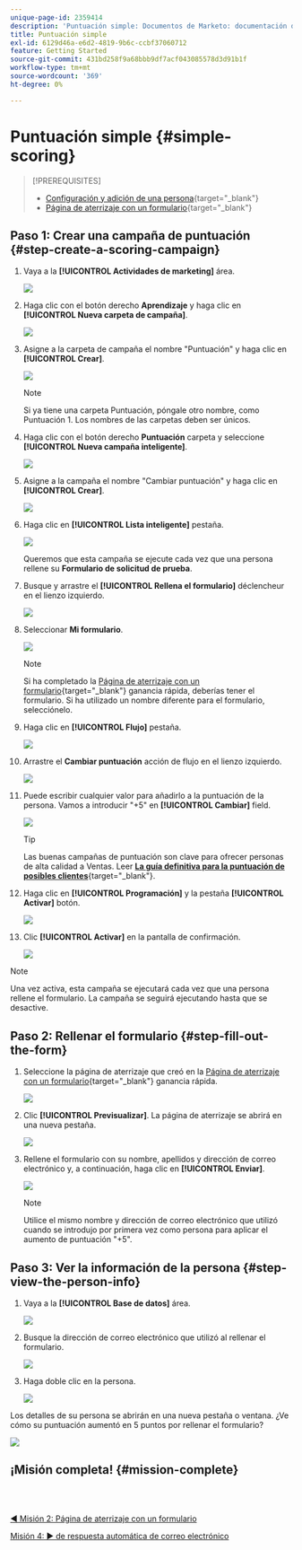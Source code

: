 ```yaml
---
unique-page-id: 2359414
description: 'Puntuación simple: Documentos de Marketo: documentación del producto'
title: Puntuación simple
exl-id: 6129d46a-e6d2-4819-9b6c-ccbf37060712
feature: Getting Started
source-git-commit: 431bd258f9a68bbb9df7acf043085578d3d91b1f
workflow-type: tm+mt
source-wordcount: '369'
ht-degree: 0%

---
```


# Puntuación simple {#simple-scoring}

>[!PREREQUISITES]
>
>* [Configuración y adición de una persona](/help/marketo/getting-started/quick-wins/get-set-up-and-add-a-person.md){target="_blank"}
>* [Página de aterrizaje con un formulario](/help/marketo/getting-started/quick-wins/landing-page-with-a-form.md){target="_blank"}

## Paso 1: Crear una campaña de puntuación {#step-create-a-scoring-campaign}

1. Vaya a la **[!UICONTROL Actividades de marketing]** área.

   ![](assets/simple-scoring-1.png)

1. Haga clic con el botón derecho **Aprendizaje** y haga clic en **[!UICONTROL Nueva carpeta de campaña]**.

   ![](assets/simple-scoring-2.png)

1. Asigne a la carpeta de campaña el nombre &quot;Puntuación&quot; y haga clic en **[!UICONTROL Crear]**.

   ![](assets/simple-scoring-3.png)

   >[!NOTE]
   >
   >Si ya tiene una carpeta Puntuación, póngale otro nombre, como Puntuación 1. Los nombres de las carpetas deben ser únicos.

1. Haga clic con el botón derecho **Puntuación** carpeta y seleccione **[!UICONTROL Nueva campaña inteligente]**.

   ![](assets/simple-scoring-4.png)

1. Asigne a la campaña el nombre &quot;Cambiar puntuación&quot; y haga clic en **[!UICONTROL Crear]**.

   ![](assets/simple-scoring-5.png)

1. Haga clic en **[!UICONTROL Lista inteligente]** pestaña.

   ![](assets/simple-scoring-6.png)

   Queremos que esta campaña se ejecute cada vez que una persona rellene su **Formulario de solicitud de prueba**.

1. Busque y arrastre el **[!UICONTROL Rellena el formulario]** déclencheur en el lienzo izquierdo.

   ![](assets/simple-scoring-7.png)

1. Seleccionar **Mi formulario**.

   ![](assets/simple-scoring-8.png)

   >[!NOTE]
   >
   >Si ha completado la [Página de aterrizaje con un formulario](/help/marketo/getting-started/quick-wins/landing-page-with-a-form.md){target="_blank"} ganancia rápida, deberías tener el formulario. Si ha utilizado un nombre diferente para el formulario, selecciónelo.

1. Haga clic en **[!UICONTROL Flujo]** pestaña.

   ![](assets/simple-scoring-9.png)

1. Arrastre el **Cambiar puntuación** acción de flujo en el lienzo izquierdo.

   ![](assets/simple-scoring-10.png)

1. Puede escribir cualquier valor para añadirlo a la puntuación de la persona. Vamos a introducir &quot;+5&quot; en **[!UICONTROL Cambiar]** field.

   ![](assets/simple-scoring-11.png)

   >[!TIP]
   >
   >Las buenas campañas de puntuación son clave para ofrecer personas de alta calidad a Ventas. Leer [**La guía definitiva para la puntuación de posibles clientes**](https://www.marketo.com/definitive-guides/lead-scoring/){target="_blank"}.

1. Haga clic en **[!UICONTROL Programación]** y la pestaña **[!UICONTROL Activar]** botón.

   ![](assets/simple-scoring-12.png)

1. Clic **[!UICONTROL Activar]** en la pantalla de confirmación.

   ![](assets/simple-scoring-13.png)

>[!NOTE]
>
>Una vez activa, esta campaña se ejecutará cada vez que una persona rellene el formulario. La campaña se seguirá ejecutando hasta que se desactive.

## Paso 2: Rellenar el formulario {#step-fill-out-the-form}

1. Seleccione la página de aterrizaje que creó en la [Página de aterrizaje con un formulario](/help/marketo/getting-started/quick-wins/landing-page-with-a-form.md){target="_blank"} ganancia rápida.

   ![](assets/simple-scoring-14.png)

1. Clic **[!UICONTROL Previsualizar]**. La página de aterrizaje se abrirá en una nueva pestaña.

   ![](assets/simple-scoring-15.png)

1. Rellene el formulario con su nombre, apellidos y dirección de correo electrónico y, a continuación, haga clic en **[!UICONTROL Enviar]**.

   ![](assets/simple-scoring-16.png)

   >[!NOTE]
   >
   >Utilice el mismo nombre y dirección de correo electrónico que utilizó cuando se introdujo por primera vez como persona para aplicar el aumento de puntuación &quot;+5&quot;.

## Paso 3: Ver la información de la persona {#step-view-the-person-info}

1. Vaya a la **[!UICONTROL Base de datos]** área.

   ![](assets/simple-scoring-17.png)

1. Busque la dirección de correo electrónico que utilizó al rellenar el formulario.

   ![](assets/simple-scoring-18.png)

1. Haga doble clic en la persona.

   ![](assets/simple-scoring-19.png)

Los detalles de su persona se abrirán en una nueva pestaña o ventana. ¿Ve cómo su puntuación aumentó en 5 puntos por rellenar el formulario?

![](assets/simple-scoring-20.png)

## ¡Misión completa! {#mission-complete}

<br> 

[◄ Misión 2: Página de aterrizaje con un formulario](/help/marketo/getting-started/quick-wins/landing-page-with-a-form.md)

[Misión 4: ► de respuesta automática de correo electrónico](/help/marketo/getting-started/quick-wins/email-auto-response.md)
